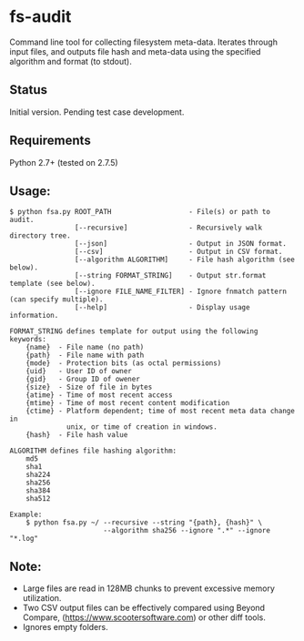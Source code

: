 # fs-audit
Command line tool for collecting filesystem meta-data. Iterates through input
files, and outputs file hash and meta-data using the specified algorithm and
format (to stdout).

## Status
Initial version. Pending test case development.

## Requirements
Python 2.7+ (tested on 2.7.5)

## Usage:
```
$ python fsa.py ROOT_PATH                   - File(s) or path to audit.
                [--recursive]               - Recursively walk directory tree.
                [--json]                    - Output in JSON format.
                [--csv]                     - Output in CSV format.
                [--algorithm ALGORITHM]     - File hash algorithm (see below).
                [--string FORMAT_STRING]    - Output str.format template (see below).
                [--ignore FILE_NAME_FILTER] - Ignore fnmatch pattern (can specify multiple).
                [--help]                    - Display usage information.

FORMAT_STRING defines template for output using the following keywords:
    {name}  - File name (no path)
    {path}  - File name with path
    {mode}  - Protection bits (as octal permissions)
    {uid}   - User ID of owner
    {gid}   - Group ID of owener
    {size}  - Size of file in bytes
    {atime} - Time of most recent access
    {mtime} - Time of most recent content modification
    {ctime} - Platform dependent; time of most recent meta data change in
              unix, or time of creation in windows.
    {hash}  - File hash value

ALGORITHM defines file hashing algorithm:
    md5
    sha1
    sha224
    sha256
    sha384
    sha512

Example:
    $ python fsa.py ~/ --recursive --string "{path}, {hash}" \
                       --algorithm sha256 --ignore ".*" --ignore "*.log"
```

## Note:
 * Large files are read in 128MB chunks to prevent excessive memory utilization.
 * Two CSV output files can be effectively compared using Beyond Compare, (https://www.scootersoftware.com) or other diff tools.
 * Ignores empty folders.
